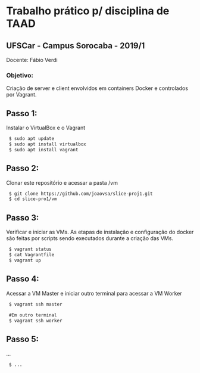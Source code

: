 # Trabalho prático p/ disciplina de TAAD
## UFSCar - Campus Sorocaba - 2019/1
Docente: Fábio Verdi

### Objetivo:
 Criação de server e client envolvidos em containers Docker e controlados por Vagrant.

## Passo 1:
 Instalar o VirtualBox e o Vagrant

```markdown
 $ sudo apt update
 $ sudo apt install virtualbox
 $ sudo apt install vagrant
```

## Passo 2:
Clonar este repositório e acessar a pasta /vm

```markdown
 $ git clone https://github.com/joaovsa/slice-proj1.git
 $ cd slice-pro1/vm
```

## Passo 3:
Verificar e iniciar as VMs. As etapas de instalação e configuração do docker são feitas por scripts sendo executados durante a criação das VMs.

```markdown
 $ vagrant status
 $ cat Vagrantfile
 $ vagrant up
```

## Passo 4:
 Acessar a VM Master e iniciar outro terminal para acessar a VM Worker

```markdown
 $ vagrant ssh master
 
 #Em outro terminal
 $ vagrant ssh worker
```

## Passo 5:
 ...

```markdown
 $ ...
```

